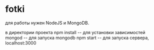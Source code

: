 # fotki

для работы нужен NodeJS и MongoDB.

в директории проекта
npm install -- для установки зависимостей
mongod -- для запуска mongodb
npm start -- для запуска сервера, localhost:3000
